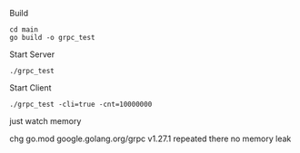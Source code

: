 Build
```cassandraql
cd main
go build -o grpc_test
```
Start Server
```cassandraql
./grpc_test
```
Start Client
```cassandraql
./grpc_test -cli=true -cnt=10000000
```
just watch memory

chg go.mod google.golang.org/grpc v1.27.1
repeated
there no memory leak 